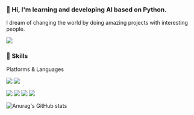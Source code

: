 ### 👋 Hi, I'm learning and developing AI based on Python.
I dream of changing the world by doing amazing projects with interesting people.

<a href="mailto:tjdwjdgus99@gmail.com" target="_blank"><img src="https://img.shields.io/badge/Gmail-EA4335?style=flat-square&logo=Gmail&logoColor=white"/></a>



### 💪 Skills

Platforms & Languages

<img src="https://img.shields.io/badge/Android-3DDC84?style=flat-square&logo=Android&logoColor=white"/> <img src="https://img.shields.io/badge/iOS-000000?style=flat-square&logo=iOS&logoColor=white"/> 

<img src="https://img.shields.io/badge/c++-00599C?style=for-the-badge&logo=c%2B%2B&logoColor=white"> <img src="https://img.shields.io/badge/JAVA-007396?style=for-the-badge&logo=java&logoColor=white"> <img src="https://img.shields.io/badge/Swift-F05138?style=for-the-badge&logo=Swift&logoColor=white"> <img src="https://img.shields.io/badge/Python-3776AB?style=for-the-badge&logo=Python&logoColor=white"> 



![Anurag's GitHub stats](https://github-readme-stats.vercel.app/api?username=tjdwjdgus99&show_icons=true&theme=radical)
